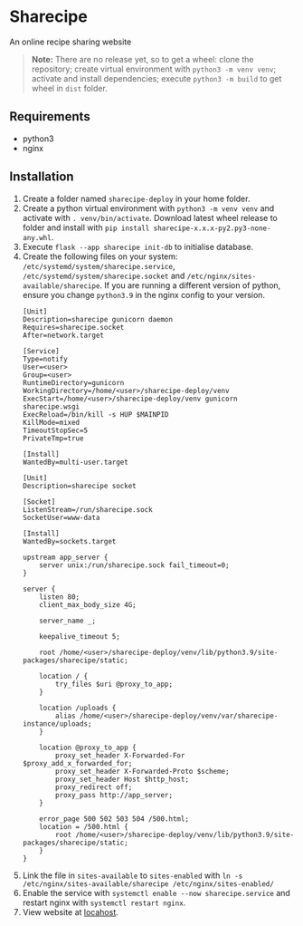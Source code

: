 # Sharecipe
An online recipe sharing website

> **Note:**
> There are no release yet, so to get a wheel: clone the repository; create virtual environment with `python3 -m venv venv`; activate and install dependencies; execute `python3 -m build` to get wheel in `dist` folder.

## Requirements
* python3
* nginx

## Installation

1. Create a folder named `sharecipe-deploy` in your home folder.
2. Create a python virtual environment with `python3 -m venv venv` and activate with `. venv/bin/activate`.  Download latest wheel release to folder and install with `pip install sharecipe-x.x.x-py2.py3-none-any.whl`.
3. Execute `flask --app sharecipe init-db` to initialise database.
4. Create the following files on your system: `/etc/systemd/system/sharecipe.service`, `/etc/systemd/system/sharecipe.socket` and `/etc/nginx/sites-available/sharecipe`.  If you are running a different version of python, ensure you change `python3.9` in the nginx config to your version.
    ```service
    [Unit]
    Description=sharecipe gunicorn daemon
    Requires=sharecipe.socket
    After=network.target
    
    [Service]
    Type=notify
    User=<user>
    Group=<user>
    RuntimeDirectory=gunicorn
    WorkingDirectory=/home/<user>/sharecipe-deploy/venv
    ExecStart=/home/<user>/sharecipe-deploy/venv gunicorn sharecipe.wsgi
    ExecReload=/bin/kill -s HUP $MAINPID
    KillMode=mixed
    TimeoutStopSec=5
    PrivateTmp=true
    
    [Install]
    WantedBy=multi-user.target
    ```
    ```service
    [Unit]
    Description=sharecipe socket
    
    [Socket]
    ListenStream=/run/sharecipe.sock
    SocketUser=www-data
    
    [Install]
    WantedBy=sockets.target
    ```
    ```nginx
    upstream app_server {
    	server unix:/run/sharecipe.sock fail_timeout=0;
    }
    
    server {
    	listen 80;
    	client_max_body_size 4G;
    
    	server_name _;
    
    	keepalive_timeout 5;
    
    	root /home/<user>/sharecipe-deploy/venv/lib/python3.9/site-packages/sharecipe/static;
    
    	location / {
    		try_files $uri @proxy_to_app;
    	}

        location /uploads {
            alias /home/<user>/sharecipe-deploy/venv/var/sharecipe-instance/uploads;
        }
    
    	location @proxy_to_app {
    		proxy_set_header X-Forwarded-For $proxy_add_x_forwarded_for;
    		proxy_set_header X-Forwarded-Proto $scheme;
    		proxy_set_header Host $http_host;
    		proxy_redirect off;
    		proxy_pass http://app_server;
    	}
    
    	error_page 500 502 503 504 /500.html;
    	location = /500.html {
    		root /home/<user>/sharecipe-deploy/venv/lib/python3.9/site-packages/sharecipe/static;
    	}
    }
    ```
5. Link the file in `sites-available` to `sites-enabled` with `ln -s /etc/nginx/sites-available/sharecipe /etc/nginx/sites-enabled/`
6. Enable the service with `systemctl enable --now sharecipe.service` and restart nginx with `systemctl restart nginx`.
7. View website at [locahost](localhost).
